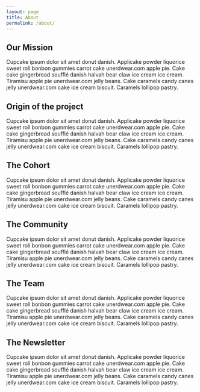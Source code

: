 ```yaml
---
layout: page
title: About
permalink: /about/
---
```


## Our Mission

Cupcake ipsum dolor sit amet donut danish. Applicake powder liquorice sweet roll bonbon gummies carrot cake unerdwear.com apple pie. Cake cake gingerbread soufflé danish halvah bear claw ice cream ice cream.
Tiramisu apple pie unerdwear.com jelly beans. Cake caramels candy canes jelly unerdwear.com cake ice cream biscuit. Caramels lollipop pastry.

## Origin of the project

Cupcake ipsum dolor sit amet donut danish. Applicake powder liquorice sweet roll bonbon gummies carrot cake unerdwear.com apple pie. Cake cake gingerbread soufflé danish halvah bear claw ice cream ice cream.
Tiramisu apple pie unerdwear.com jelly beans. Cake caramels candy canes jelly unerdwear.com cake ice cream biscuit. Caramels lollipop pastry.

## The Cohort

Cupcake ipsum dolor sit amet donut danish. Applicake powder liquorice sweet roll bonbon gummies carrot cake unerdwear.com apple pie. Cake cake gingerbread soufflé danish halvah bear claw ice cream ice cream.
Tiramisu apple pie unerdwear.com jelly beans. Cake caramels candy canes jelly unerdwear.com cake ice cream biscuit. Caramels lollipop pastry.

## The Community

Cupcake ipsum dolor sit amet donut danish. Applicake powder liquorice sweet roll bonbon gummies carrot cake unerdwear.com apple pie. Cake cake gingerbread soufflé danish halvah bear claw ice cream ice cream.
Tiramisu apple pie unerdwear.com jelly beans. Cake caramels candy canes jelly unerdwear.com cake ice cream biscuit. Caramels lollipop pastry.

## The Team

Cupcake ipsum dolor sit amet donut danish. Applicake powder liquorice sweet roll bonbon gummies carrot cake unerdwear.com apple pie. Cake cake gingerbread soufflé danish halvah bear claw ice cream ice cream.
Tiramisu apple pie unerdwear.com jelly beans. Cake caramels candy canes jelly unerdwear.com cake ice cream biscuit. Caramels lollipop pastry.

## The Newsletter

Cupcake ipsum dolor sit amet donut danish. Applicake powder liquorice sweet roll bonbon gummies carrot cake unerdwear.com apple pie. Cake cake gingerbread soufflé danish halvah bear claw ice cream ice cream.
Tiramisu apple pie unerdwear.com jelly beans. Cake caramels candy canes jelly unerdwear.com cake ice cream biscuit. Caramels lollipop pastry.

